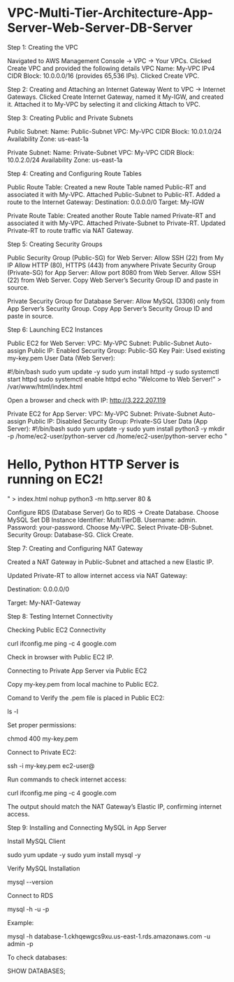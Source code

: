 # VPC-Multi-Tier-Architecture-App-Server-Web-Server-DB-Server

Step 1: Creating the VPC

Navigated to AWS Management Console → VPC → Your VPCs.
Clicked Create VPC and provided the following details
VPC Name: My-VPC
IPv4 CIDR Block: 10.0.0.0/16 (provides 65,536 IPs).
Clicked Create VPC.

Step 2: Creating and Attaching an Internet Gateway
Went to VPC → Internet Gateways.
Clicked Create Internet Gateway, named it My-IGW, and created it.
Attached it to My-VPC by selecting it and clicking Attach to VPC.

Step 3: Creating Public and Private Subnets

Public Subnet:
Name: Public-Subnet
VPC: My-VPC
CIDR Block: 10.0.1.0/24
Availability Zone: us-east-1a

Private Subnet:
Name: Private-Subnet
VPC: My-VPC
CIDR Block: 10.0.2.0/24
Availability Zone: us-east-1a

Step 4: Creating and Configuring Route Tables

Public Route Table:
Created a new Route Table named Public-RT and associated it with My-VPC.
Attached Public-Subnet to Public-RT.
Added a route to the Internet Gateway:
Destination: 0.0.0.0/0
Target: My-IGW

Private Route Table:
Created another Route Table named Private-RT and associated it with My-VPC.
Attached Private-Subnet to Private-RT.
Updated Private-RT to route traffic via NAT Gateway.

Step 5: Creating Security Groups

Public Security Group (Public-SG) for Web Server:
Allow SSH (22) from My IP
Allow HTTP (80), HTTPS (443) from anywhere
Private Security Group (Private-SG) for App Server:
Allow port 8080 from Web Server.
Allow SSH (22) from Web Server.
Copy Web Server’s Security Group ID and paste in source.

Private Security Group for Database Server:
Allow MySQL (3306) only from App Server’s Security Group.
Copy App Server’s Security Group ID and paste in source.

Step 6: Launching EC2 Instances

Public EC2 for Web Server:
VPC: My-VPC
Subnet: Public-Subnet
Auto-assign Public IP: Enabled
Security Group: Public-SG
Key Pair: Used existing my-key.pem
User Data (Web Server):

#!/bin/bash
sudo yum update -y
sudo yum install httpd -y
sudo systemctl start httpd
sudo systemctl enable httpd
echo "Welcome to Web Server!" > /var/www/html/index.html

Open a browser and check with IP: http://3.222.207.119

Private EC2 for App Server:
VPC: My-VPC
Subnet: Private-Subnet
Auto-assign Public IP: Disabled
Security Group: Private-SG
User Data (App Server):
#!/bin/bash
sudo yum update -y
sudo yum install python3 -y
mkdir -p /home/ec2-user/python-server
cd /home/ec2-user/python-server
echo "<h1>Hello, Python HTTP Server is running on EC2!</h1>" > index.html
nohup python3 -m http.server 80 &

Configure RDS (Database Server)
Go to RDS → Create Database.
Choose MySQL
Set DB Instance Identifier: MultiTierDB.
Username: admin.
Password: your-password.
Choose My-VPC.
Select Private-DB-Subnet.
Security Group: Database-SG.
Click Create.

Step 7: Creating and Configuring NAT Gateway

Created a NAT Gateway in Public-Subnet and attached a new Elastic IP.

Updated Private-RT to allow internet access via NAT Gateway:

Destination: 0.0.0.0/0

Target: My-NAT-Gateway

Step 8: Testing Internet Connectivity

Checking Public EC2 Connectivity

curl ifconfig.me
ping -c 4 google.com

Check in browser with Public EC2 IP.

Connecting to Private App Server via Public EC2

Copy my-key.pem from local machine to Public EC2.

Comand to Verify the .pem file is placed in Public EC2:

ls -l

Set proper permissions:

chmod 400 my-key.pem

Connect to Private EC2:

ssh -i my-key.pem ec2-user@<Private-EC2-Private-IP>

Run commands to check internet access:

curl ifconfig.me
ping -c 4 google.com

The output should match the NAT Gateway’s Elastic IP, confirming internet access.

Step 9: Installing and Connecting MySQL in App Server

Install MySQL Client

sudo yum update -y
sudo yum install mysql -y

Verify MySQL Installation

mysql --version

Connect to RDS

mysql -h <RDS-ENDPOINT> -u <DB-USERNAME> -p

Example:

mysql -h database-1.ckhqewgcs9xu.us-east-1.rds.amazonaws.com -u admin -p

To check databases:

SHOW DATABASES;
